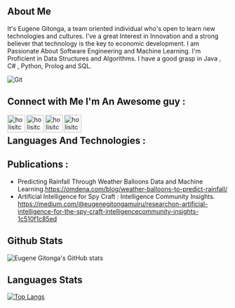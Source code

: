 ## About Me
It's Eugene Gitonga, a team oriented individual who's open to learn new technologies and cultures. I've a great Interest in Innovation and a strong believer that technology is the key to economic development. I am Passionate About Software Engineering and Machine Learning. I'm Proficient in Data Structures and Algorithms. I have a good grasp in Java , C# , Python, Prolog and SQL.

![Git](https://user-images.githubusercontent.com/70195777/174910785-3bf5fead-3300-48b4-8672-d80a7ab625f4.gif)

## Connect with Me I'm An Awesome guy :

<img align="left" alt="holisitc_developer | GitHub" width="40px" src="https://cdn.jsdelivr.net/npm/simple-icons@v3/icons/github.svg"/>
<img align="left" alt="holisitc_developer | LinkedIn" width="40px" src="https://cdn.jsdelivr.net/npm/simple-icons@v3/icons/linkedin.svg" />
<img align="left" alt="holisitc_developer | Gmail" width="40px" src="https://cdn.jsdelivr.net/npm/simple-icons@v3/icons/gmail.svg"/>
<img align="left" alt="holisitc_developer | Medium" width="40px" src="https://cdn.jsdelivr.net/npm/simple-icons@v3/icons/medium.svg"/>
<br/>

## Languages And Technologies :


## Publications :
* Predicting Rainfall Through Weather Balloons Data and Machine Learning.https://omdena.com/blog/weather-balloons-to-predict-rainfall/ 
* Artificial Intelligence for Spy Craft : Intelligence Community Insights. https://medium.com/@eugenegitongamuiru/researchon-artificial-intelligence-for-the-spy-craft-intelligencecommunity-insights-1c510f1c85ed

## Github Stats
![Eugene Gitonga's GitHub stats](https://github-readme-stats.vercel.app/api?username=EugeneGitonga&show_icons=true&theme=radical)

## Languages Stats
[![Top Langs](https://github-readme-stats.vercel.app/api/top-langs/?username=EugeneGitonga&layout=compact)](https://github.com/EugeneGitonga/github-readme-stats&theme=radical)
